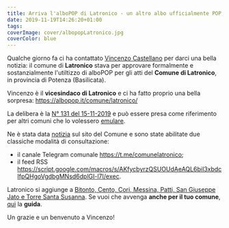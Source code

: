 ```yaml
---
title: Arriva l'alboPOP di Latronico - un altro albo ufficialmente POP
date: 2019-11-19T14:26:20+01:00
tags:
coverImage: cover/albopopLatronico.jpg
coverColor: blue
---
```


Qualche giorno fa ci ha contattato [Vincenzo Castellano](https://www.facebook.com/castellanovincenzo) per darci una bella notizia: il comune di **Latronico** stava per approvare formalmente e sostanzialmente l'utiltizzo di alboPOP per gli atti del **Comune di Latronico**, in provincia di Potenza (Basilicata).

Vincenzo è il **vicesindaco di Latronico** e ci ha fatto proprio una bella sorpresa: <https://albopop.it/comune/latronico/>

La delibera è la [N° 131 del 15-11-2019](https://albopop.it/pdf/delibera_albopop_latronico.pdf) e può essere presa come riferimento per altri comuni che lo volessero [emulare](https://albopop.it/pdf/delibera_albopop_latronico.pdf).


Ne è stata data [notizia](http://www.latronico.eu/progetto-albopop-e-canale-telegram-il-comune-di-latronico-attiva-altri-due-strumenti-di-comunicazione-e-trasparenza) sul sito del Comune e sono state abilitate due classiche modalità di consultazione:

- il canale Telegram comunale <https://t.me/comunelatronico>;
- il feed RSS <https://script.google.com/macros/s/AKfycbyrzQSUOUdAeAQL6biI3xbdcIfpQHgoVgdbgMNsd6dplGI-l7I/exec>.

Latronico si aggiunge a [Bitonto, Cento, Cori, Messina, Patti, San Giuseppe Jato e Torre Santa Susanna](https://albopop.it/ufficiale/). Se vuoi che avvenga **anche per il tuo comune**, [qui](https://albopop.it/partecipa/#pa) la **guida**.

Un grazie e un benvenuto a Vincenzo!
